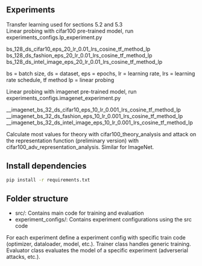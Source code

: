 ## Experiments

Transfer learning used for sections 5.2 and 5.3\
Linear probing with cifar100 pre-trained model, run experiments_configs.lp_experiment.py

bs_128_ds_cifar10_eps_20_lr_0.01_lrs_cosine_tf_method_lp\
bs_128_ds_fashion_eps_20_lr_0.01_lrs_cosine_tf_method_lp\
bs_128_ds_intel_image_eps_20_lr_0.01_lrs_cosine_tf_method_lp

bs = batch size, ds = dataset, eps = epochs, lr = learning rate, lrs = learning rate schedule, 
tf method lp = linear probing

Linear probing with imagenet pre-trained model, run experiments_configs.imagenet_experiment.py

__imagenet_bs_32_ds_cifar10_eps_10_lr_0.001_lrs_cosine_tf_method_lp\
__imagenet_bs_32_ds_fashion_eps_10_lr_0.001_lrs_cosine_tf_method_lp\
__imagenet_bs_32_ds_intel_image_eps_10_lr_0.001_lrs_cosine_tf_method_lp

Calculate most values for theory with cifar100_theory_analysis and attack on the representation function 
(preliminary version) with cifar100_adv_representation_analysis. Similar for ImageNet.

## Install dependencies

```bash
pip install -r requirements.txt
```

## Folder structure

- src/: Contains main code for training and evaluation 
- experiment_configs/: Contains experiment configurations using the src code 

For each experiment define a experiment config with specific train code (optimizer, dataloader, model, etc.). 
Trainer class handles generic training. Evaluator class evaluates the model of a specific experiment 
(adverserial attacks, etc.). 